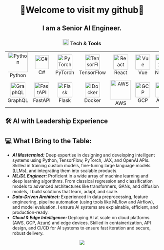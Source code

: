 <h1 align="center">
    👋Welcome to visit my github👋
  </h1>
  <h2 align="center">
    I am a Senior AI Engineer.
  </h2> 
  <h3 align="center"><img src="https://github.com/naruhitokaide/naruhitokaide/blob/main/code.gif" height="20"/> Tech & Tools</h3>
  
  <div align="center" style="witdh:100%"> 
    <table align="center">
    <tr>
        <td align="center" width="96">
            <img src="https://techstack-generator.vercel.app/python-icon.svg" alt="Python" width="65" height="65" />
            <br>Python
        </td>
        <td align="center" width="90">
            <img src="https://skillicons.dev/icons?i=c#" width="45" height="45" alt="C#" />
            <br>C#
        </td>
        <td align="center" width="96">
            <img src="https://skillicons.dev/icons?i=pytorch" width="48" height="48" alt="PyTorch" />
            <br>PyTorch
        </td>
        <td align="center" width="96">
            <img src="https://skillicons.dev/icons?i=tensorflow" width="48" height="48" alt="TensorFlow" />
            <br>TensorFlow
        </td>
        <td align="center" width="96">
            <img src="https://skillicons.dev/icons?i=react" width="48" height="48" alt="React" />
            <br>React
        </td>
        <td align="center" width="96">
            <img src="https://skillicons.dev/icons?i=vue" width="48" height="48" alt="Vue" />
            <br>Vue
        </td>
        <td align="center" width="96">
            <img src="https://skillicons.dev/icons?i=nextjs" width="48" height="48" alt="Next.js" />
            <br>Next.js
        </td>
        <td align="center" width="96">
            <img src="https://skillicons.dev/icons?i=postgres" width="48" height="48" alt="PostgreSQL" />
            <br>PostgreSQL
        </td>
    </tr>
    <tr>
        <td align="center" width="96">
            <img src="https://skillicons.dev/icons?i=graphql" width="48" height="48" alt="GraphQL" />
            <br>GraphQL
        </td>
        <td align="center" width="96">
            <img src="https://skillicons.dev/icons?i=fastapi" width="48" height="48" alt="FastAPI" />
            <br>FastAPI
        </td>
        <td align="center" width="96">
            <img src="https://skillicons.dev/icons?i=flask" width="48" height="48" alt="Flask" />
            <br>Flask
        </td>
        <td align="center" width="96">
            <img src="https://skillicons.dev/icons?i=docker" width="48" height="48" alt="Docker" />
            <br>Docker
        </td>
        <td align="center" width="96">
            <img src="https://techstack-generator.vercel.app/aws-icon.svg" alt="AWS" width="65" height="65" />
            <br>AWS
        </td>
        <td align="center" width="96">
            <img src="https://skillicons.dev/icons?i=gcp" width="48" height="48" alt="GCP" />
            <br>GCP
        </td>
        <td align="center" width="96">
            <img src="https://skillicons.dev/icons?i=azure" width="48" height="48" alt="Azure" />
            <br>Azure
        </td>
        <td align="center" width="90">
            <img src="https://skillicons.dev/icons?i=go" width="45" height="45" alt="php" />
            <br>Go
        </td>
<!--         <td align="center" width="90">
            <img src="https://skillicons.dev/icons?i=solidity" width="45" height="45" alt="Solidity" />
            <br>Solidity
        </td>
        <td align="center" width="90">
            <img src="https://skillicons.dev/icons?i=rust" width="45" height="45" alt="Rust" />
              <br>Rust
            </td> -->
    </tr>
</table>
 
  </div>
  
  <div>
      <h2>
        🛠  AI with Leadership Experience
    </h2>
      <h2>💻 What I Bring to the Table:</h2>
      <ul>
        <li><b><i>AI Mastermind:</i></b> Deep expertise in designing and developing intelligent systems using Python, TensorFlow, PyTorch, JAX, and OpenAI APIs. Skilled in training custom models, fine-tuning large language models (LLMs), and integrating them into scalable products.</li>  
<li><b><i>ML/DL Engineer:</i></b> Proficient in a wide array of machine learning and deep learning algorithms. From classical regression and classification models to advanced architectures like transformers, GANs, and diffusion models, I build solutions that learn, adapt, and scale.</li>  
<li><b><i>Data-Driven Architect:</i></b> Experienced in data preprocessing, feature engineering, pipeline automation (using tools like MLflow and Airflow), and model evaluation. I ensure AI systems are explainable, efficient, and production-ready.</li>
<!-- <li><b><i>AI in Blockchain:</i></b> Pioneering the use of AI for smart contract auditing, predictive analytics for on-chain behavior, and intelligent agents in decentralized ecosystems. I fuse AI with Web3 to unlock new automation and personalization paradigms.</li> -->
<li><b><i>Cloud & Edge Intelligence:</i></b> Deploying AI at scale on cloud platforms (AWS, GCP, Azure) and edge devices. Skilled in containerization, API design, and CI/CD for AI systems to ensure fast iteration and secure, robust delivery.</li>
</ul>
  </div>
  <p align="center">
    <img src="https://capsule-render.vercel.app/api?type=waving&color=gradient&height=65&section=footer"/>
  </p>
  
